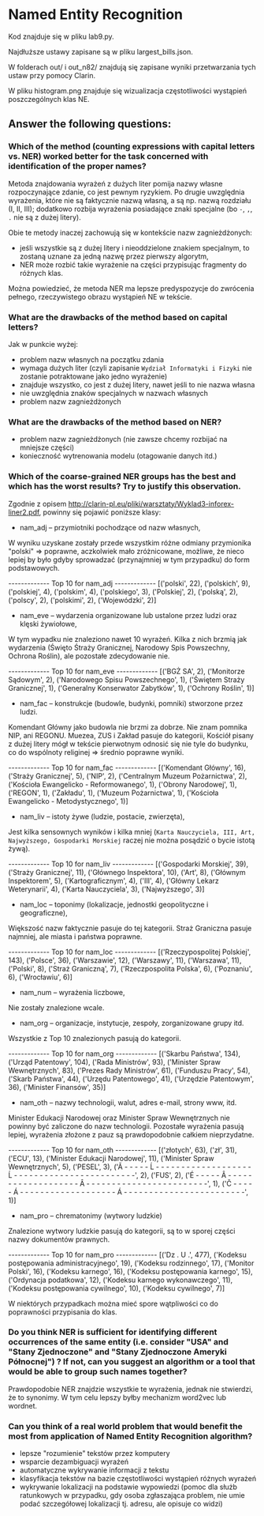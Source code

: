 # Named Entity Recognition

Kod znajduje się w pliku lab9.py. 

Najdłuższe ustawy zapisane są w pliku largest_bills.json.

W folderach out/ i out_n82/ znajdują się zapisane wyniki przetwarzania tych ustaw przy pomocy Clarin. 

W pliku histogram.png znajduje się wizualizacja częstotliwości wystąpień poszczególnych klas NE.


## Answer the following questions:
### Which of the method (counting expressions with capital letters vs. NER) worked better for the task concerned with identification of the proper names?
Metoda znajdowania wyrażeń z dużych liter pomija nazwy własne rozpoczynające zdanie, co jest pewnym ryzykiem.
Po drugie uwzględnia wyrażenia, które nie są faktycznie nazwą własną, a są np. nazwą rozdziału (I, II, III);
dodatkowo rozbija wyrażenia posiadające znaki specjalne (bo `-`, `,`, `.` nie są z dużej litery).

Obie te metody inaczej zachowują się w kontekście nazw zagnieżdżonych: 
- jeśli wszystkie są z dużej litery i nieoddzielone znakiem specjalnym, to zostaną uznane za jedną nazwę przez pierwszy algorytm,
- NER może rozbić takie wyrażenie na części przypisując fragmenty do różnych klas.

Można powiedzieć, że metoda NER ma lepsze predyspozycje do zwrócenia pełnego, rzeczywistego obrazu wystąpień NE w tekście. 

### What are the drawbacks of the method based on capital letters?
Jak w punkcie wyżej:
- problem nazw własnych na początku zdania
- wymaga dużych liter (czyli zapisanie `Wydział Informatyki i Fizyki` nie zostanie potraktowane jako jedno wyrażenie)
- znajduje wszystko, co jest z dużej litery, nawet jeśli to nie nazwa własna
- nie uwzględnia znaków specjalnych w nazwach własnych
- problem nazw zagnieżdżonych

### What are the drawbacks of the method based on NER?
- problem nazw zagnieżdżonych (nie zawsze chcemy rozbijać na mniejsze części)
- konieczność wytrenowania modelu (otagowanie danych itd.)

### Which of the coarse-grained NER groups has the best and which has the worst results? Try to justify this observation.
Zgodnie z opisem http://clarin-pl.eu/pliki/warsztaty/Wyklad3-inforex-liner2.pdf, powinny się pojawić poniższe klasy:
- nam_adj – przymiotniki pochodzące od nazw własnych, 

W wyniku uzyskane zostały przede wszystkim różne odmiany przymionika "polski" => poprawne, aczkolwiek mało zróżnicowane,
możliwe, że nieco lepiej by było gdyby sprowadzać (przynajmniej w tym przypadku) do form podstawowych.

------------- Top 10 for nam_adj -------------
[('polski', 22),
 ('polskich', 9),
 ('polskiej', 4),
 ('polskim', 4),
 ('polskiego', 3),
 ('Polskiej', 2),
 ('polską', 2),
 ('polscy', 2),
 ('polskimi', 2),
 ('Wojewódzki', 2)]

- nam_eve – wydarzenia organizowane lub ustalone przez ludzi oraz klęski żywiołowe,

W tym wypadku nie znaleziono nawet 10 wyrażeń. Kilka z nich brzmią jak wydarzenia (Święto Śtraży Granicznej,
Narodowy Spis Powszechny, Ochrona Roślin), ale pozostałe zdecydowanie nie.

------------- Top 10 for nam_eve -------------
[('BGŻ SA', 2),
 ('Monitorze Sądowym', 2),
 ('Narodowego Spisu Powszechnego', 1),
 ('Świętem Straży Granicznej', 1),
 ('Generalny Konserwator Zabytków', 1),
 ('Ochrony Roślin', 1)]

- nam_fac – konstrukcje (budowle, budynki, pomniki) stworzone przez ludzi.

Komendant Główny jako budowla nie brzmi za dobrze. Nie znam pomnika NIP, ani REGONU.
Muezea, ZUS i Zakład pasuje do kategorii, Kościół pisany z dużej litery mógł w tekście pierwotnym odnosić się nie tyle do budynku, 
co do wspólnoty religinej => średnio poprawne wyniki.

------------- Top 10 for nam_fac -------------
[('Komendant Główny', 16),
 ('Straży Granicznej', 5),
 ('NIP', 2),
 ('Centralnym Muzeum Pożarnictwa', 2),
 ('Kościoła Ewangelicko - Reformowanego', 1),
 ('Obrony Narodowej', 1),
 ('REGON', 1),
 ('Zakładu', 1),
 ('Muzeum Pożarnictwa', 1),
 ('Kościoła Ewangelicko - Metodystycznego', 1)]

- nam_liv – istoty żywe (ludzie, postacie, zwierzęta),

Jest kilka sensownych wyników i kilka mniej (`Karta Nauczyciela, III, Art, Najwyższego, Gospodarki Morskiej`
 raczej nie można posądzić o bycie istotą żywą).

------------- Top 10 for nam_liv -------------
[('Gospodarki Morskiej', 39),
 ('Straży Granicznej', 11),
 ('Głównego Inspektora', 10),
 ('Art', 8),
 ('Głównym Inspektorem', 5),
 ('Kartograficznym', 4),
 ('III', 4),
 ('Główny Lekarz Weterynarii', 4),
 ('Karta Nauczyciela', 3),
 ('Najwyższego', 3)]


- nam_loc – toponimy (lokalizacje, jednostki geopolityczne i geograficzne),

Większość nazw faktycznie pasuje do tej kategorii. Straż Graniczna pasuje najmniej, ale miasta i państwa poprawne.

------------- Top 10 for nam_loc -------------
[('Rzeczypospolitej Polskiej', 143),
 ('Polsce', 36),
 ('Warszawie', 12),
 ('Warszawy', 11),
 ('Warszawa', 11),
 ('Polski', 8),
 ('Straż Graniczną', 7),
 ('Rzeczpospolita Polska', 6),
 ('Poznaniu', 6),
 ('Wrocławiu', 6)]


- nam_num – wyrażenia liczbowe,

Nie zostały znalezione wcale.

- nam_org – organizacje, instytucje, zespoły, zorganizowane grupy itd.

Wszystkie z Top 10 znalezionych pasują do kategorii.

------------- Top 10 for nam_org -------------
[('Skarbu Państwa', 134),
 ('Urząd Patentowy', 104),
 ('Rada Ministrów', 93),
 ('Minister Spraw Wewnętrznych', 83),
 ('Prezes Rady Ministrów', 61),
 ('Funduszu Pracy', 54),
 ('Skarb Państwa', 44),
 ('Urzędu Patentowego', 41),
 ('Urzędzie Patentowym', 36),
 ('Minister Finansów', 35)]

- nam_oth – nazwy technologii, walut, adres e-mail, strony www, itd.

Minister Edukacji Narodowej oraz Minister Spraw Wewnętrznych nie powinny być zaliczone do nazw technologii.
Pozostałe wyrażenia pasują lepiej, wyrażenia złożone z pauz są prawdopodobnie całkiem nieprzydatne.

------------- Top 10 for nam_oth -------------
[('złotych', 63),
 ('zł', 31),
 ('ECU', 13),
 ('Minister Edukacji Narodowej', 11),
 ('Minister Spraw Wewnętrznych', 5),
 ('PESEL', 3),
 ('Ă - - - - - Ĺ - - - - - - - - - - - - - - - - - - - Ĺ - - - - - - - - - - - - - - - - - - - - - - - -', 2),
 ('FUS', 2),
 ('É - - - - - Â - - - - - - - - - - - - - - - - - - - Â - - - - - - - - - - - - - - - - - - - - - - - -', 1),
 ('Č - - - - - Á - - - - - - - - - - - - - - - - - - - Á - - - - - - - - - - - - - - - - - - - - - - - -', 1)]

- nam_pro – chrematonimy (wytwory ludzkie)

Znalezione wytwory ludzkie pasują do kategorii, są to w sporej części nazwy dokumentów prawnych.

------------- Top 10 for nam_pro -------------
[('Dz . U .', 477),
 ('Kodeksu postępowania administracyjnego', 19),
 ('Kodeksu rodzinnego', 17),
 ('Monitor Polski', 16),
 ('Kodeksu karnego', 16),
 ('Kodeksu postępowania karnego', 15),
 ('Ordynacja podatkowa', 12),
 ('Kodeksu karnego wykonawczego', 11),
 ('Kodeksu postępowania cywilnego', 10),
 ('Kodeksu cywilnego', 7)]


W niektórych przypadkach można mieć spore wątpliwości co do poprawności przypisania do klas.

### Do you think NER is sufficient for identifying different occurrences of the same entity (i.e. consider "USA" and "Stany Zjednoczone" and "Stany Zjednoczone Ameryki Północnej") ? If not, can you suggest an algorithm or a tool that would be able to group such names together?
Prawdopodobie NER znajdzie wszystkie te wyrażenia, jednak nie stwierdzi, że to synonimy. 
W tym celu lepszy byłby mechanizm word2vec lub wordnet. 

### Can you think of a real world problem that would benefit the most from application of Named Entity Recognition algorithm?
- lepsze "rozumienie" tekstów przez komputery
- wsparcie dezambiguacji wyrażeń 
- automatyczne wykrywanie informacji z tekstu 
- klasyfikacja tekstów na bazie częstotliwości wystąpień różnych wyrażeń
- wykrywanie lokalizacji na podstawie wypowiedzi (pomoc dla służb ratunkowych w przypadku, 
gdy osoba zgłaszająca problem, nie umie podać szczegółowej lokalizacji tj. adresu, ale opisuje co widzi)
